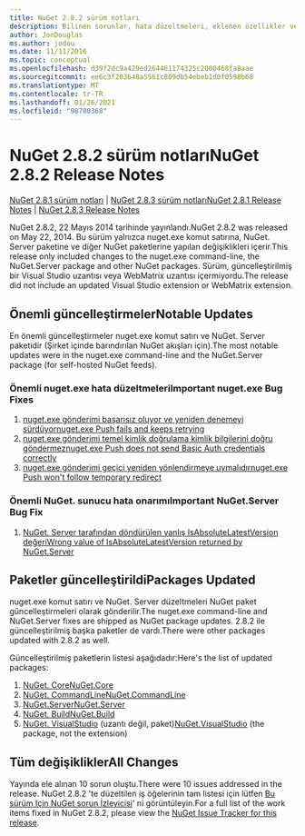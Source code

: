 ```yaml
---
title: NuGet 2.8.2 sürüm notları
description: Bilinen sorunlar, hata düzeltmeleri, eklenen özellikler ve CCR 'ler dahil olmak üzere NuGet 2.8.2 için sürüm notları.
author: JonDouglas
ms.author: jodou
ms.date: 11/11/2016
ms.topic: conceptual
ms.openlocfilehash: d39f2dc9a429ed264461174325c2080468fa8aae
ms.sourcegitcommit: ee6c3f203648a5561c809db54ebeb1d0f0598b68
ms.translationtype: MT
ms.contentlocale: tr-TR
ms.lasthandoff: 01/26/2021
ms.locfileid: "98780368"
---
```

# <a name="nuget-282-release-notes"></a><span data-ttu-id="5e00e-103">NuGet 2.8.2 sürüm notları</span><span class="sxs-lookup"><span data-stu-id="5e00e-103">NuGet 2.8.2 Release Notes</span></span>

<span data-ttu-id="5e00e-104">[NuGet 2.8.1 sürüm notları](../release-notes/nuget-2.8.1.md)  |  [NuGet 2.8.3 sürüm notları](../release-notes/nuget-2.8.3.md)</span><span class="sxs-lookup"><span data-stu-id="5e00e-104">[NuGet 2.8.1 Release Notes](../release-notes/nuget-2.8.1.md) | [NuGet 2.8.3 Release Notes](../release-notes/nuget-2.8.3.md)</span></span>

<span data-ttu-id="5e00e-105">NuGet 2.8.2, 22 Mayıs 2014 tarihinde yayınlandı.</span><span class="sxs-lookup"><span data-stu-id="5e00e-105">NuGet 2.8.2 was released on May 22, 2014.</span></span>  <span data-ttu-id="5e00e-106">Bu sürüm yalnızca nuget.exe komut satırına, NuGet. Server paketine ve diğer NuGet paketlerine yapılan değişiklikleri içerir.</span><span class="sxs-lookup"><span data-stu-id="5e00e-106">This release only included changes to the nuget.exe command-line, the NuGet.Server package and other NuGet packages.</span></span>  <span data-ttu-id="5e00e-107">Sürüm, güncelleştirilmiş bir Visual Studio uzantısı veya WebMatrix uzantısı içermiyordu.</span><span class="sxs-lookup"><span data-stu-id="5e00e-107">The release did not include an updated Visual Studio extension or WebMatrix extension.</span></span>

## <a name="notable-updates"></a><span data-ttu-id="5e00e-108">Önemli güncelleştirmeler</span><span class="sxs-lookup"><span data-stu-id="5e00e-108">Notable Updates</span></span>

<span data-ttu-id="5e00e-109">En önemli güncelleştirmeler nuget.exe komut satırı ve NuGet. Server paketidir (Şirket içinde barındırılan NuGet akışları için).</span><span class="sxs-lookup"><span data-stu-id="5e00e-109">The most notable updates were in the nuget.exe command-line and the NuGet.Server package (for self-hosted NuGet feeds).</span></span>

### <a name="important-nugetexe-bug-fixes"></a><span data-ttu-id="5e00e-110">Önemli nuget.exe hata düzeltmeleri</span><span class="sxs-lookup"><span data-stu-id="5e00e-110">Important nuget.exe Bug Fixes</span></span>

1. [<span data-ttu-id="5e00e-111">nuget.exe gönderimi başarısız oluyor ve yeniden denemeyi sürdüyor</span><span class="sxs-lookup"><span data-stu-id="5e00e-111">nuget.exe Push fails and keeps retrying</span></span>](https://nuget.codeplex.com/workitem/4000)
1. [<span data-ttu-id="5e00e-112">nuget.exe gönderimi temel kimlik doğrulama kimlik bilgilerini doğru göndermez</span><span class="sxs-lookup"><span data-stu-id="5e00e-112">nuget.exe Push does not send Basic Auth credentials correctly</span></span>](https://nuget.codeplex.com/workitem/4109)
1. [<span data-ttu-id="5e00e-113">nuget.exe gönderimi geçici yeniden yönlendirmeye uymalıdır</span><span class="sxs-lookup"><span data-stu-id="5e00e-113">nuget.exe Push won't follow temporary redirect</span></span>](https://nuget.codeplex.com/workitem/4050)

### <a name="important-nugetserver-bug-fix"></a><span data-ttu-id="5e00e-114">Önemli NuGet. sunucu hata onarımı</span><span class="sxs-lookup"><span data-stu-id="5e00e-114">Important NuGet.Server Bug Fix</span></span>

1. [<span data-ttu-id="5e00e-115">NuGet. Server tarafından döndürülen yanlış IsAbsoluteLatestVersion değeri</span><span class="sxs-lookup"><span data-stu-id="5e00e-115">Wrong value of IsAbsoluteLatestVersion returned by NuGet.Server</span></span>](https://nuget.codeplex.com/workitem/4147)

## <a name="packages-updated"></a><span data-ttu-id="5e00e-116">Paketler güncelleştirildi</span><span class="sxs-lookup"><span data-stu-id="5e00e-116">Packages Updated</span></span>

<span data-ttu-id="5e00e-117">nuget.exe komut satırı ve NuGet. Server düzeltmeleri NuGet paket güncelleştirmeleri olarak gönderilir.</span><span class="sxs-lookup"><span data-stu-id="5e00e-117">The nuget.exe command-line and NuGet.Server fixes are shipped as NuGet package updates.</span></span>  <span data-ttu-id="5e00e-118">2.8.2 ile güncelleştirilmiş başka paketler de vardı.</span><span class="sxs-lookup"><span data-stu-id="5e00e-118">There were other packages updated with 2.8.2 as well.</span></span>

<span data-ttu-id="5e00e-119">Güncelleştirilmiş paketlerin listesi aşağıdadır:</span><span class="sxs-lookup"><span data-stu-id="5e00e-119">Here's the list of updated packages:</span></span>

1. [<span data-ttu-id="5e00e-120">NuGet. Core</span><span class="sxs-lookup"><span data-stu-id="5e00e-120">NuGet.Core</span></span>](https://www.nuget.org/packages/NuGet.Core/)
1. [<span data-ttu-id="5e00e-121">NuGet. CommandLine</span><span class="sxs-lookup"><span data-stu-id="5e00e-121">NuGet.CommandLine</span></span>](https://www.nuget.org/packages/NuGet.CommandLine/)
1. [<span data-ttu-id="5e00e-122">NuGet.Server</span><span class="sxs-lookup"><span data-stu-id="5e00e-122">NuGet.Server</span></span>](https://www.nuget.org/packages/NuGet.Server/)
1. [<span data-ttu-id="5e00e-123">NuGet. Build</span><span class="sxs-lookup"><span data-stu-id="5e00e-123">NuGet.Build</span></span>](https://www.nuget.org/packages/NuGet.Build/)
1. <span data-ttu-id="5e00e-124">[NuGet. VisualStudio](https://www.nuget.org/packages/NuGet.VisualStudio/) (uzantı değil, paket)</span><span class="sxs-lookup"><span data-stu-id="5e00e-124">[NuGet.VisualStudio](https://www.nuget.org/packages/NuGet.VisualStudio/) (the package, not the extension)</span></span>

## <a name="all-changes"></a><span data-ttu-id="5e00e-125">Tüm değişiklikler</span><span class="sxs-lookup"><span data-stu-id="5e00e-125">All Changes</span></span>
<span data-ttu-id="5e00e-126">Yayında ele alınan 10 sorun oluştu.</span><span class="sxs-lookup"><span data-stu-id="5e00e-126">There were 10 issues addressed in the release.</span></span> <span data-ttu-id="5e00e-127">NuGet 2.8.2 'te düzeltilen iş öğelerinin tam listesi için lütfen [Bu sürüm Için NuGet sorun İzleyicisi](https://nuget.codeplex.com/workitem/list/advanced?keyword=&status=All&type=All&priority=All&release=NuGet%202.8.2&assignedTo=All&component=All&sortField=LastUpdatedDate&sortDirection=Descending&page=0&reasonClosed=All)' ni görüntüleyin.</span><span class="sxs-lookup"><span data-stu-id="5e00e-127">For a full list of the work items fixed in NuGet 2.8.2, please view the [NuGet Issue Tracker for this release](https://nuget.codeplex.com/workitem/list/advanced?keyword=&status=All&type=All&priority=All&release=NuGet%202.8.2&assignedTo=All&component=All&sortField=LastUpdatedDate&sortDirection=Descending&page=0&reasonClosed=All).</span></span>
